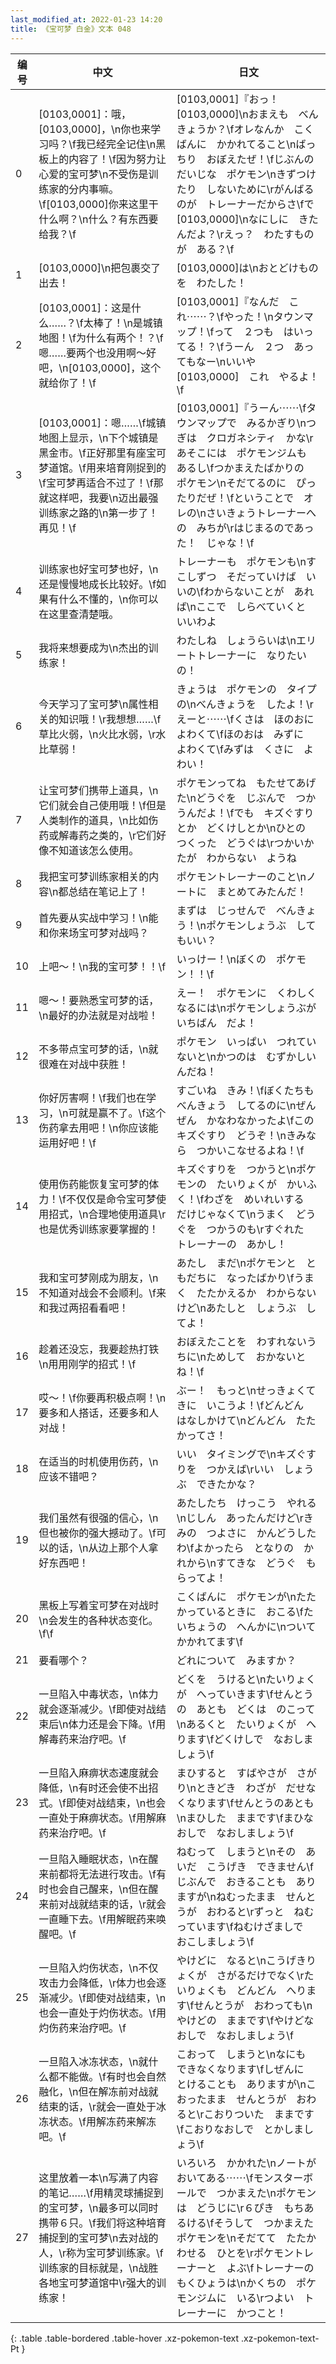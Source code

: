 ```yaml
---
last_modified_at: 2022-01-23 14:20
title: 《宝可梦 白金》文本 048
---
```

| 编号 | 中文 | 日文 |
| ---- | ---- | ---- |
| 0 | [0103,0001]：哦，[0103,0000]，\n你也来学习吗？\f我已经完全记住\n黑板上的内容了！\f因为努力让心爱的宝可梦\n不受伤是训练家的分内事嘛。\f[0103,0000]你来这里干什么啊？\n什么？有东西要给我？\f | [0103,0001]『おっ！　[0103,0000]\nおまえも　べんきょうか？\fオレなんか　こくばんに　かかれてること\nばっちり　おぼえたぜ！\fじぶんの　だいじな　ポケモン\nきずつけたり　しないために\rがんばるのが　トレーナーだからさ\fで　[0103,0000]\nなにしに　きたんだよ？\rえっ？　わたすものが　ある？\f |
| 1 | [0103,0000]\n把包裹交了出去！ | [0103,0000]は\nおとどけものを　わたした！ |
| 2 | [0103,0001]：这是什么……？\f太棒了！\n是城镇地图！\f为什么有两个！？\f嗯……要两个也没用啊～好吧，\n[0103,0000]，这个就给你了！\f | [0103,0001]『なんだ　これ⋯⋯？\fやった！\nタウンマップ！\fって　２つも　はいってる！？\fうーん　２つ　あってもなー\nいいや　[0103,0000]　これ　やるよ！\f |
| 3 | [0103,0001]：嗯……\f城镇地图上显示，\n下个城镇是黑金市。\f正好那里有座宝可梦道馆。\f用来培育刚捉到的\f宝可梦再适合不过了！\f那就这样吧，我要\n迈出最强训练家之路的\n第一步了！再见！\f | [0103,0001]『うーん⋯⋯\fタウンマップで　みるかぎり\nつぎは　クロガネシティ　かな\rあそこには　ポケモンジムも　あるし\fつかまえたばかりの　ポケモン\nそだてるのに　ぴったりだぜ！\fということで　オレの\nさいきょうトレーナーへの　みちが\rはじまるのであった！　じゃな！\f |
| 4 | 训练家也好宝可梦也好，\n还是慢慢地成长比较好。\f如果有什么不懂的，\n你可以在这里查清楚哦。 | トレーナーも　ポケモンも\nすこしずつ　そだっていけば　いいの\fわからないことが　あれば\nここで　しらべていくと　いいわよ |
| 5 | 我将来想要成为\n杰出的训练家！ | わたしね　しょうらいは\nエリートトレーナーに　なりたいの！ |
| 6 | 今天学习了宝可梦\n属性相关的知识哦！\r我想想……\f草比火弱，\n火比水弱，\r水比草弱！ | きょうは　ポケモンの　タイプの\nべんきょうを　したよ！\rえーと⋯⋯\fくさは　ほのおに　よわくて\fほのおは　みずに　よわくて\fみずは　くさに　よわい！ |
| 7 | 让宝可梦们携带上道具，\n它们就会自己使用哦！\f但是人类制作的道具，\n比如伤药或解毒药之类的，\r它们好像不知道该怎么使用。 | ポケモンってね　もたせてあげた\nどうぐを　じぶんで　つかうんだよ！\fでも　キズぐすりとか　どくけしとか\nひとの　つくった　どうぐは\rつかいかたが　わからない　ようね |
| 8 | 我把宝可梦训练家相关的内容\n都总结在笔记上了！ | ポケモントレーナーのこと\nノートに　まとめてみたんだ！ |
| 9 | 首先要从实战中学习！\n能和你来场宝可梦对战吗？ | まずは　じっせんで　べんきょう！\nポケモンしょうぶ　してもいい？ |
| 10 | 上吧～！\n我的宝可梦！！\f | いっけー！\nぼくの　ポケモン！！\f |
| 11 | 嗯～！要熟悉宝可梦的话，\n最好的办法就是对战啦！ | えー！　ポケモンに　くわしくなるには\nポケモンしょうぶが　いちばん　だよ！ |
| 12 | 不多带点宝可梦的话，\n就很难在对战中获胜！ | ポケモン　いっぱい　つれていないと\nかつのは　むずかしいんだね！ |
| 13 | 你好厉害啊！\f我们也在学习，\n可就是赢不了。\f这个伤药拿去用吧！\n你应该能运用好吧！\f | すごいね　きみ！\fぼくたちも　べんきょう　してるのに\nぜんぜん　かなわなかったよ\fこの　キズぐすり　どうぞ！\nきみなら　つかいこなせるよね！\f |
| 14 | 使用伤药能恢复宝可梦的体力！\f不仅仅是命令宝可梦使用招式，\n合理地使用道具\r也是优秀训练家要掌握的！ | キズぐすりを　つかうと\nポケモンの　たいりょくが　かいふく！\fわざを　めいれいする　だけじゃなくて\nうまく　どうぐを　つかうのも\rすぐれた　トレーナーの　あかし！ |
| 15 | 我和宝可梦刚成为朋友，\n不知道对战会不会顺利。\f来和我过两招看看吧！ | あたし　まだ\nポケモンと　ともだちに　なったばかり\fうまく　たたかえるか　わからないけど\nあたしと　しょうぶ　してよ！ |
| 16 | 趁着还没忘，我要趁热打铁\n用用刚学的招式！\f | おぼえたことを　わすれないうちに\nためして　おかないとね！\f |
| 17 | 哎～！\f你要再积极点啊！\n要多和人搭话，还要多和人对战！ | ぶー！　もっと\nせっきょくてきに　いこうよ！\fどんどん　はなしかけて\nどんどん　たたかってさ！ |
| 18 | 在适当的时机使用伤药，\n应该不错吧？ | いい　タイミングで\nキズぐすりを　つかえば\rいい　しょうぶ　できたかな？ |
| 19 | 我们虽然有很强的信心，\n但也被你的强大撼动了。\f可以的话，\n从边上那个人拿好东西吧！ | あたしたち　けっこう　やれる\nじしん　あったんだけど\rきみの　つよさに　かんどうしたわ\fよかったら　となりの　かれから\nすてきな　どうぐ　もらってよ！ |
| 20 | 黑板上写着宝可梦在对战时\n会发生的各种状态变化。\f\f | こくばんに　ポケモンが\nたたかっているときに　おこる\fたいちょうの　へんかに\nついて　かかれてます\f |
| 21 | 要看哪个？ | どれについて　みますか？ |
| 22 | 一旦陷入中毒状态，\n体力就会逐渐减少。\f即使对战结束后\n体力还是会下降。\f用解毒药来治疗吧。\f | どくを　うけると\nたいりょくが　へっていきます\fせんとうの　あとも　どくは　のこって\nあるくと　たいりょくが　へります\fどくけしで　なおしましょう\f |
| 23 | 一旦陷入麻痹状态速度就会降低，\n有时还会使不出招式。\f即使对战结束，\n也会一直处于麻痹状态。\f用解麻药来治疗吧。\f | まひすると　すばやさが　さがり\nときどき　わざが　だせなくなります\fせんとうのあとも\nまひした　ままです\fまひなおしで　なおしましょう\f |
| 24 | 一旦陷入睡眠状态，\n在醒来前都将无法进行攻击。\f有时也会自己醒来，\n但在醒来前对战就结束的话，\r就会一直睡下去。\f用解眠药来唤醒吧。\f | ねむって　しまうと\nその　あいだ　こうげき　できません\fじぶんで　おきることも　ありますが\nねむったまま　せんとうが　おわると\rずっと　ねむっています\fねむけざましで　おこしましょう\f |
| 25 | 一旦陷入灼伤状态，\n不仅攻击力会降低，\r体力也会逐渐减少。\f即使对战结束，\n也会一直处于灼伤状态。\f用灼伤药来治疗吧。\f | やけどに　なると\nこうげきりょくが　さがるだけでなく\rたいりょくも　どんどん　へります\fせんとうが　おわっても\nやけどの　ままです\fやけどなおしで　なおしましょう\f |
| 26 | 一旦陷入冰冻状态，\n就什么都不能做。\f有时也会自然融化，\n但在解冻前对战就结束的话，\r就会一直处于冰冻状态。\f用解冻药来解冻吧。\f | こおって　しまうと\nなにも　できなくなります\fしぜんに　とけることも　ありますが\nこおったまま　せんとうが　おわると\rこおりついた　ままです\fこおりなおしで　とかしましょう\f |
| 27 | 这里放着一本\n写满了内容的笔记……\f用精灵球捕捉到的宝可梦，\n最多可以同时携带６只。\f我们将这种培育捕捉到的宝可梦\n去对战的人，\r称为宝可梦训练家。\f训练家的目标就是，\n战胜各地宝可梦道馆中\r强大的训练家！ | いろいろ　かかれた\nノートが　おいてある⋯⋯\fモンスターボールで　つかまえた\nポケモンは　どうじに\r６ぴき　もちあるける\fそうして　つかまえた　ポケモンを\nそだてて　たたかわせる　ひとを\rポケモントレーナーと　よぶ\fトレーナーの　もくひょうは\nかくちの　ポケモンジムに　いる\rつよい　トレーナーに　かつこと！ |
{: .table .table-bordered .table-hover .xz-pokemon-text .xz-pokemon-text-Pt }